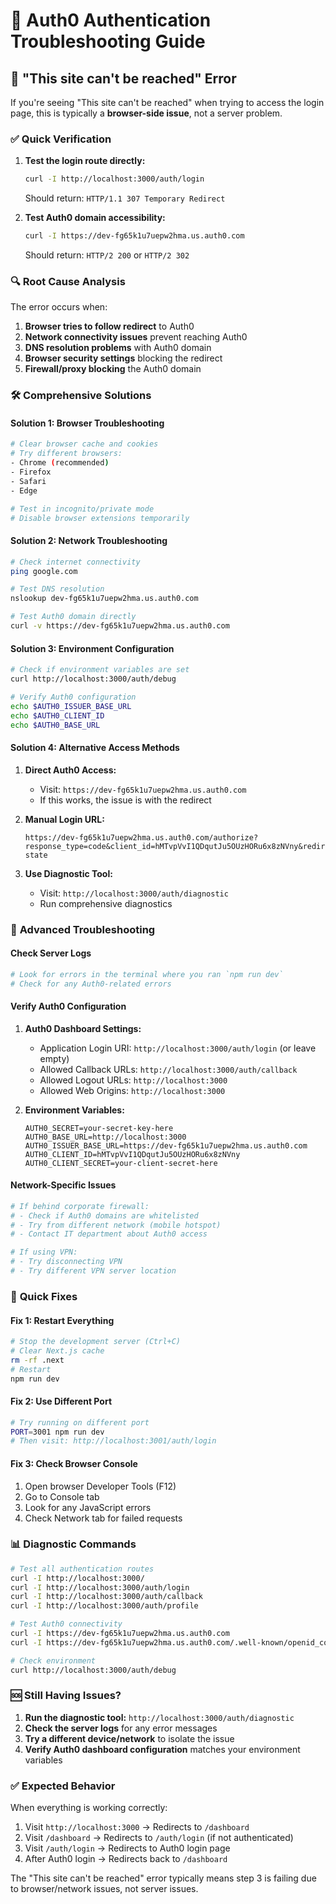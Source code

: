 # 🔧 Auth0 Authentication Troubleshooting Guide

## 🚨 "This site can't be reached" Error

If you're seeing "This site can't be reached" when trying to access the login page, this is typically a **browser-side issue**, not a server problem.

### ✅ **Quick Verification**

1. **Test the login route directly:**
   ```bash
   curl -I http://localhost:3000/auth/login
   ```
   Should return: `HTTP/1.1 307 Temporary Redirect`

2. **Test Auth0 domain accessibility:**
   ```bash
   curl -I https://dev-fg65k1u7uepw2hma.us.auth0.com
   ```
   Should return: `HTTP/2 200` or `HTTP/2 302`

### 🔍 **Root Cause Analysis**

The error occurs when:
1. **Browser tries to follow redirect** to Auth0
2. **Network connectivity issues** prevent reaching Auth0
3. **DNS resolution problems** with Auth0 domain
4. **Browser security settings** blocking the redirect
5. **Firewall/proxy blocking** the Auth0 domain

### 🛠️ **Comprehensive Solutions**

#### **Solution 1: Browser Troubleshooting**
```bash
# Clear browser cache and cookies
# Try different browsers:
- Chrome (recommended)
- Firefox
- Safari
- Edge

# Test in incognito/private mode
# Disable browser extensions temporarily
```

#### **Solution 2: Network Troubleshooting**
```bash
# Check internet connectivity
ping google.com

# Test DNS resolution
nslookup dev-fg65k1u7uepw2hma.us.auth0.com

# Test Auth0 domain directly
curl -v https://dev-fg65k1u7uepw2hma.us.auth0.com
```

#### **Solution 3: Environment Configuration**
```bash
# Check if environment variables are set
curl http://localhost:3000/auth/debug

# Verify Auth0 configuration
echo $AUTH0_ISSUER_BASE_URL
echo $AUTH0_CLIENT_ID
echo $AUTH0_BASE_URL
```

#### **Solution 4: Alternative Access Methods**

1. **Direct Auth0 Access:**
   - Visit: `https://dev-fg65k1u7uepw2hma.us.auth0.com`
   - If this works, the issue is with the redirect

2. **Manual Login URL:**
   ```
   https://dev-fg65k1u7uepw2hma.us.auth0.com/authorize?response_type=code&client_id=hMTvpVvI1QDqutJu5OUzHORu6x8zNVny&redirect_uri=http%3A%2F%2Flocalhost%3A3000%2Fauth%2Fcallback&scope=openid+profile+email&state=random-state
   ```

3. **Use Diagnostic Tool:**
   - Visit: `http://localhost:3000/auth/diagnostic`
   - Run comprehensive diagnostics

### 🔧 **Advanced Troubleshooting**

#### **Check Server Logs**
```bash
# Look for errors in the terminal where you ran `npm run dev`
# Check for any Auth0-related errors
```

#### **Verify Auth0 Configuration**
1. **Auth0 Dashboard Settings:**
   - Application Login URI: `http://localhost:3000/auth/login` (or leave empty)
   - Allowed Callback URLs: `http://localhost:3000/auth/callback`
   - Allowed Logout URLs: `http://localhost:3000`
   - Allowed Web Origins: `http://localhost:3000`

2. **Environment Variables:**
   ```env
   AUTH0_SECRET=your-secret-key-here
   AUTH0_BASE_URL=http://localhost:3000
   AUTH0_ISSUER_BASE_URL=https://dev-fg65k1u7uepw2hma.us.auth0.com
   AUTH0_CLIENT_ID=hMTvpVvI1QDqutJu5OUzHORu6x8zNVny
   AUTH0_CLIENT_SECRET=your-client-secret-here
   ```

#### **Network-Specific Issues**
```bash
# If behind corporate firewall:
# - Check if Auth0 domains are whitelisted
# - Try from different network (mobile hotspot)
# - Contact IT department about Auth0 access

# If using VPN:
# - Try disconnecting VPN
# - Try different VPN server location
```

### 🚀 **Quick Fixes**

#### **Fix 1: Restart Everything**
```bash
# Stop the development server (Ctrl+C)
# Clear Next.js cache
rm -rf .next
# Restart
npm run dev
```

#### **Fix 2: Use Different Port**
```bash
# Try running on different port
PORT=3001 npm run dev
# Then visit: http://localhost:3001/auth/login
```

#### **Fix 3: Check Browser Console**
1. Open browser Developer Tools (F12)
2. Go to Console tab
3. Look for any JavaScript errors
4. Check Network tab for failed requests

### 📊 **Diagnostic Commands**

```bash
# Test all authentication routes
curl -I http://localhost:3000/
curl -I http://localhost:3000/auth/login
curl -I http://localhost:3000/auth/callback
curl -I http://localhost:3000/auth/profile

# Test Auth0 connectivity
curl -I https://dev-fg65k1u7uepw2hma.us.auth0.com
curl -I https://dev-fg65k1u7uepw2hma.us.auth0.com/.well-known/openid_configuration

# Check environment
curl http://localhost:3000/auth/debug
```

### 🆘 **Still Having Issues?**

1. **Run the diagnostic tool:** `http://localhost:3000/auth/diagnostic`
2. **Check the server logs** for any error messages
3. **Try a different device/network** to isolate the issue
4. **Verify Auth0 dashboard configuration** matches your environment variables

### ✅ **Expected Behavior**

When everything is working correctly:
1. Visit `http://localhost:3000` → Redirects to `/dashboard`
2. Visit `/dashboard` → Redirects to `/auth/login` (if not authenticated)
3. Visit `/auth/login` → Redirects to Auth0 login page
4. After Auth0 login → Redirects back to `/dashboard`

The "This site can't be reached" error typically means step 3 is failing due to browser/network issues, not server issues.
